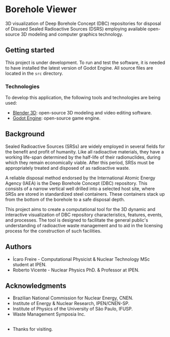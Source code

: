 # Borehole Viewer

3D visualization of Deep Borehole Concept (DBC) repositories for disposal of Disused Sealed Radioactive Sources (DSRS) employing available open-source 3D modeling and computer graphics technology.

## Getting started

This project is under development. To run and test the software, it is needed to have installed the latest version of Godot Engine. All source files are located in the `src` directory.

### Technologies

To develop this application, the following tools and technologies are being used:

- [Blender 3D](https://blender.org/): open-source 3D modeling and video editing software.
- [Godot Engine](https://godotengine.org/): open-source game engine.

## Background

Sealed Radioactive Sources (SRSs) are widely employed in several fields for the benefit and profit of humanity. Like all radioactive materials, they have a working life-span determined by the half-life of their radionuclides, during which they remain economically viable. After this period, SRSs must be appropriately treated and disposed of as radioactive waste.

A reliable disposal method endorsed by the International Atomic Energy Agency (IAEA) is the Deep Borehole Concept (DBC) repository. This consists of a narrow vertical well drilled into a selected host site, where SRSs are stored in standardized steel containers. These containers stack up from the bottom of the borehole to a safe disposal depth.

This project aims to create a computational tool for the 3D dynamic and interactive visualization of DBC repository characteristics, features, events, and processes. The tool is designed to facilitate the general public's understanding of radioactive waste management and to aid in the licensing process for the construction of such facilities.

## Authors

- Ícaro Freire - Computational Physicist & Nuclear Technology MSc student at IPEN.
- Roberto Vicente - Nuclear Physics PhD. & Professor at IPEN.

## Acknowledgments

- Brazilian National Commission for Nuclear Energy, CNEN.
- Institute of Energy & Nuclear Research, IPEN/CNEN-SP.
- Institute of Physics of the University of São Paulo, IFUSP.
- Waste Management Symposia Inc.

##

- Thanks for visiting.
